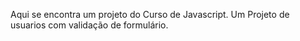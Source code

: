 Aqui se encontra um projeto do Curso de Javascript. 
Um Projeto de  usuarios com validação de formulário.